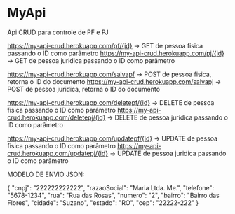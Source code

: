 # MyApi
Api CRUD para controle de PF e PJ

https://my-api-crud.herokuapp.com/pf/{id} -> GET de pessoa fisica passando o ID como parâmetro
https://my-api-crud.herokuapp.com/pj/{id} -> GET de pessoa juridica passando o ID como parâmetro

https://my-api-crud.herokuapp.com/salvapf -> POST de pessoa fisica, retorna o ID do documento
https://my-api-crud.herokuapp.com/salvapj -> POST de pessoa juridica, retorna o ID do documento

https://my-api-crud.herokuapp.com/deletepf/{id} -> DELETE de pessoa fisica passando o ID como parâmetro
https://my-api-crud.herokuapp.com/deletepj/(id} -> DELETE de pessoa juridica passando o ID como parâmetro

https://my-api-crud.herokuapp.com/updatepf/{id} -> UPDATE de pessoa fisica passando o ID como parâmetro
https://my-api-crud.herokuapp.com/updatepj/{id} -> UPDATE de pessoa juridica passando o ID como parâmetro

MODELO DE ENVIO JSON:

{
	"cnpj": "222222222222",
    "razaoSocial": "Maria Ltda. Me.",
    "telefone": "5678-1234",
    "rua": "Rua das Rosas",
    "numero": "2",
    "bairro": "Bairro das Flores",
    "cidade": "Suzano",
    "estado": "RO",
    "cep": "22222-222"
}
